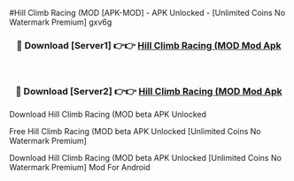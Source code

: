 #Hill Climb Racing (MOD [APK-MOD] - APK Unlocked - [Unlimited Coins No Watermark Premium] gxv6g



<div align="center">

<h3>🔴 Download [Server1] 👉👉 <a href="https://momento.my/?title=Hill_Climb_Racing_(MOD">Hill Climb Racing (MOD Mod Apk</a></h3><br>

<h3>🔴 Download [Server2] 👉👉 <a href="https://momento.my/?title=Hill_Climb_Racing_(MOD">Hill Climb Racing (MOD Mod Apk</a></h3>
</div>



Download Hill Climb Racing (MOD beta APK Unlocked

Free Hill Climb Racing (MOD beta APK Unlocked [Unlimited Coins No Watermark Premium]

Download Hill Climb Racing (MOD beta APK Unlocked [Unlimited Coins No Watermark Premium] Mod For Android
